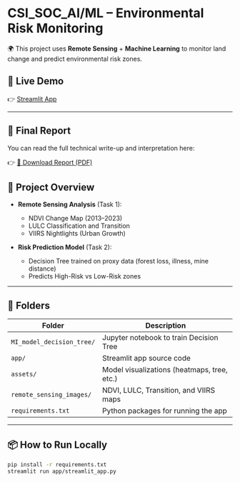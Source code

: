 # CSI_SOC_AI/ML – Environmental Risk Monitoring

🌍 This project uses **Remote Sensing** + **Machine Learning** to monitor land change and predict environmental risk zones.

## 🔗 Live Demo
👉 [Streamlit App](https://atw8vyxjpqxwh5fq4yhrqx.streamlit.app/)

---

## 📄 Final Report
You can read the full technical write-up and interpretation here:

👉 [📘 Download Report (PDF)](report/final_report.pdf)


## 📌 Project Overview

- **Remote Sensing Analysis** (Task 1):
  - NDVI Change Map (2013–2023)
  - LULC Classification and Transition
  - VIIRS Nightlights (Urban Growth)

- **Risk Prediction Model** (Task 2):
  - Decision Tree trained on proxy data (forest loss, illness, mine distance)
  - Predicts High-Risk vs Low-Risk zones

---

## 📁 Folders

| Folder | Description |
|--------|-------------|
| `MI_model_decision_tree/` | Jupyter notebook to train Decision Tree |
| `app/` | Streamlit app source code |
| `assets/` | Model visualizations (heatmaps, tree, etc.) |
| `remote_sensing_images/` | NDVI, LULC, Transition, and VIIRS maps |
| `requirements.txt` | Python packages for running the app |

---

## 📦 How to Run Locally

```bash
pip install -r requirements.txt
streamlit run app/streamlit_app.py

